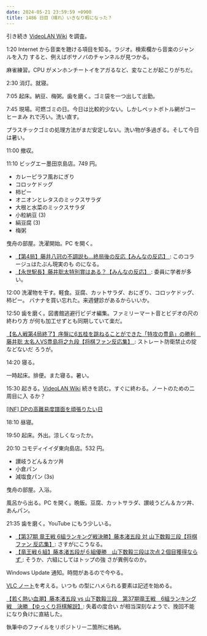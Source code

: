 ```yaml
---
date: 2024-05-21 23:59:59 +0900
title: 1486 日目（晴れ）いきなり暇になった？
---
```


引き続き [VideoLAN Wiki] を調査。

1:20 Internet から音楽を聴ける項目を知る。ラジオ。検索欄から音楽のジャンルを入力
すると、例えばボサノバのチャンネルが見つかる。

麻雀練習。CPU がメンホンチートイをアガるなど、変なことが起こりがちだ。

2:30 消灯。就寝。

7:05 起床。納豆、梅粥。歯を磨く。ゴミ袋を一つ出して出勤。

7:45 現場。可燃ゴミの日。今日は比較的少ない。しかしペットボトル網がコーヒーまみ
れで汚い。洗い直す。

プラスチックゴミの処理方法がまだ安定しない。洗い物が多過ぎる。そして今日は暑い。

11:00 撤収。

11:10 ビッグエー墨田京島店。749 円。

* カレーピラフ風おにぎり
* コロッケドッグ
* 柿ピー
* オニオンとレタスのミックスサラダ
* 大根と水菜のミックスサラダ
* 小粒納豆 (3)
* 絹豆腐 (3)
* 梅粥

曳舟の部屋。洗濯開始。PC を開く。

* [【第4局】藤井八冠の不調説も…終局後の反応【みんなの反応】
  ](https://www.youtube.com/watch?v=OjbprgJ2IhI): このコラージュはたぶん現実のも
  のになる。
* [【永世駅長】藤井聡太特別賞はある？【みんなの反応】
  ](https://www.youtube.com/watch?v=ThmFNG38D6M): 委員に学者が多い。

12:00 洗濯物を干す。軽食。豆腐、カットサラダ、おにぎり、コロッケドッグ、柿ピー。
バナナを買い忘れた。来週健診があるからいいか。

12:50 歯を磨く。図書館逃避行ビデオ編集。ファミリーマート音とビデオの尺の終わり方
が何も加工せずとも同期していて楽だ。
<blockquote class="twitter-tweet"
  data-conversation="none"
  data-media-max-width="480" data-theme="dark" data-align="center">
<a href="https://twitter.com/showa_yojyo/status/1792768402731524464"></a>
</blockquote>

[【名人戦第4局終了】序盤に6五桂を跳ねることができた「特攻の豊島」の勝利　藤井聡
太名人VS豊島将之九段【将棋ファン反応集】
](https://www.youtube.com/watch?v=5KMJl3Irx9g): ストレート防衛禁止の掟などないだ
ろうが。

14:20 寝る。

一時起床。排便。また寝る。暑い。

15:30 起きる。[VideoLAN Wiki] 続きを読む。すぐに終わる。ノートのための二周目に入
るか？

[[INF] DPの高難易度譜面を頑張りたい日](https://www.youtube.com/watch?v=G96LGpAYOLA)

18:10 昼寝。

19:50 起床。外出。涼しくなったか。

20:10 コモディイイダ東向島店。532 円。

* 讃岐うどん＆カツ丼
* 小倉パン
* 減塩食パン (3s)

曳舟の部屋。入浴。

風呂から出る。PC を開く。晩飯。豆腐、カットサラダ、讃岐うどん＆カツ丼、あんパン。

21:35 歯を磨く。YouTube にもう少しいる。

* [【第37期 竜王戦 6組ランキング戦決勝】藤本渚五段 対 山下数毅三段【将棋ファン
  反応集】](https://www.youtube.com/watch?v=jubDmle-U8A): さすがにこうなる。
* [【竜王戦６組】藤本渚五段が６組優勝　山下数毅三段は次点２個目獲得ならず
  ](https://www.youtube.com/watch?v=KWo_ffdLRmw): そうか、六組にしてはトップの強
  さが異例なのか。

Windows Update 通知。時間があるので今やる。

[VLC ノート](https://github.com/showa-yojyo/notebook/issues/122)を考える。いつも
の型にハメられる要素は記述を始める。

[【若く熱い血潮】藤本渚五段 vs 山下数毅三段　第37期竜王戦　6組ランキング戦　決勝
【ゆっくり将棋解説】](https://www.youtube.com/watch?v=4hd7uu0YXZU): 失着の度合い
が相当深刻なようで、挽回不能になり負けに直結した。

執筆中のファイルをリポジトリー二箇所に格納。

[VideoLAN Wiki]: https://wiki.videolan.org/
